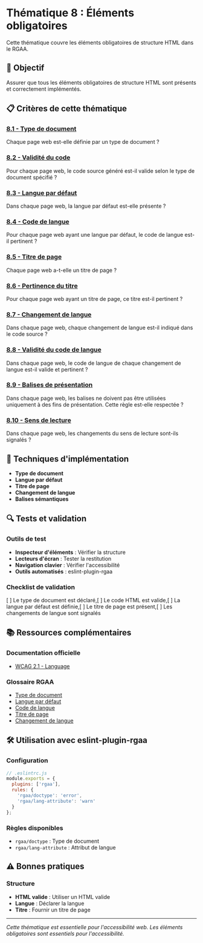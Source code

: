 # Thématique 8 : Éléments obligatoires

Cette thématique couvre les éléments obligatoires de structure HTML dans le RGAA.

## 🎯 Objectif

Assurer que tous les éléments obligatoires de structure HTML sont présents et correctement implémentés.

## 📋 Critères de cette thématique

### [8.1 - Type de document](8.1/)
Chaque page web est-elle définie par un type de document ?

### [8.2 - Validité du code](8.2/)
Pour chaque page web, le code source généré est-il valide selon le type de document spécifié ?

### [8.3 - Langue par défaut](8.3/)
Dans chaque page web, la langue par défaut est-elle présente ?

### [8.4 - Code de langue](8.4/)
Pour chaque page web ayant une langue par défaut, le code de langue est-il pertinent ?

### [8.5 - Titre de page](8.5/)
Chaque page web a-t-elle un titre de page ?

### [8.6 - Pertinence du titre](8.6/)
Pour chaque page web ayant un titre de page, ce titre est-il pertinent ?

### [8.7 - Changement de langue](8.7/)
Dans chaque page web, chaque changement de langue est-il indiqué dans le code source ?

### [8.8 - Validité du code de langue](8.8/)
Dans chaque page web, le code de langue de chaque changement de langue est-il valide et pertinent ?

### [8.9 - Balises de présentation](8.9/)
Dans chaque page web, les balises ne doivent pas être utilisées uniquement à des fins de présentation. Cette règle est-elle respectée ?

### [8.10 - Sens de lecture](8.10/)
Dans chaque page web, les changements du sens de lecture sont-ils signalés ?

## 🔧 Techniques d'implémentation

- **Type de document**
- **Langue par défaut**
- **Titre de page**
- **Changement de langue**
- **Balises sémantiques**

## 🔍 Tests et validation

### Outils de test
- **Inspecteur d'éléments** : Vérifier la structure
- **Lecteurs d'écran** : Tester la restitution
- **Navigation clavier** : Vérifier l'accessibilité
- **Outils automatisés** : eslint-plugin-rgaa

### Checklist de validation
[ ] Le type de document est déclaré,[ ] Le code HTML est valide,[ ] La langue par défaut est définie,[ ] Le titre de page est présent,[ ] Les changements de langue sont signalés

## 📚 Ressources complémentaires

### Documentation officielle
- [WCAG 2.1 - Language](https://www.w3.org/WAI/WCAG21/quickref/#language)

### Glossaire RGAA
- [Type de document](/rgaa/glossaire/type-de-document)
- [Langue par défaut](/rgaa/glossaire/langue-par-defaut)
- [Code de langue](/rgaa/glossaire/code-de-langue)
- [Titre de page](/rgaa/glossaire/titre-de-page)
- [Changement de langue](/rgaa/glossaire/changement-de-langue)

## 🛠️ Utilisation avec eslint-plugin-rgaa

### Configuration
```javascript
// .eslintrc.js
module.exports = {
  plugins: ['rgaa'],
  rules: {
    'rgaa/doctype': 'error',
    'rgaa/lang-attribute': 'warn'
  }
};
```

### Règles disponibles
- `rgaa/doctype` : Type de document
- `rgaa/lang-attribute` : Attribut de langue

## ⚠️ Bonnes pratiques

### Structure
- **HTML valide** : Utiliser un HTML valide
- **Langue** : Déclarer la langue
- **Titre** : Fournir un titre de page

---

*Cette thématique est essentielle pour l'accessibilité web. Les éléments obligatoires sont essentiels pour l'accessibilité.*